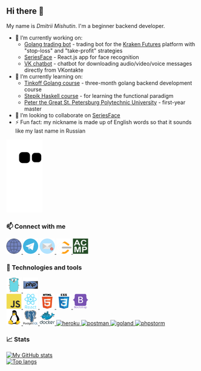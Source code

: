 ## Hi there 👋

My name is _Dmitrii Mishutin_. I'm a beginner backend developer.

* 🔭 I’m currently working on:
    * [Golang trading bot](https://github.com/MeShootIn/go-trading-bot) - trading bot for
      the [Kraken Futures](https://futures.kraken.com/) platform with "stop-loss" and "take-profit" strategies
    * [SeriesFace](https://github.com/MeShootIn/SeriesFace) - React.js app for face recognition
    * [VK chatbot](https://github.com/MeShootIn/vk-upload-bot) - chatbot for downloading audio/video/voice messages
      directly from VKontakte
* 🌱 I’m currently learning on:
    * [Tinkoff Golang course](https://fintech.tinkoff.ru/study/fintech/golang/) - three-month golang backend development
      course
    * [Stepik Haskell course](https://stepik.org/course/75/promo) - for learning the functional paradigm
    * [Peter the Great St. Petersburg Polytechnic University](https://english.spbstu.ru/) - first-year master
* 👯 I’m looking to collaborate on [SeriesFace](https://github.com/MeShootIn/SeriesFace)
* ⚡ Fun fact: my nickname is made up of English words so that it sounds like my last name in Russian

![snk](https://raw.githubusercontent.com/MeShootIn/MeShootIn/output/github-contribution-grid-snake.svg)

### 📫 Connect with me

<p>
    <a href="https://meshootin.github.io/" target="_blank" rel="noreferrer">
        <img src="img/internet.svg" alt="site" width="40" height="40"/>
    </a>
    <a href="https://t.me/MeShootIn" target="_blank" rel="noreferrer">
        <img src="img/telegram.svg" alt="telegram" width="40" height="40"/>
    </a>
    <a href="mailto:dmitriimishutin@gmail.com" target="_blank" rel="noreferrer">
        <img src="img/mail.svg" alt="email" width="40" height="40"/>
    </a>
    <a href="https://www.leetcode.com/meshootin" target="_blank" rel="noreferrer">
        <img src="img/leetcode.svg" alt="leetcode" width="40" height="40"/>
    </a>
    <a href="https://acmp.ru/?main=user&id=152163" target="_blank" rel="noreferrer">
        <img src="img/acmp.png" alt="acmp" width="40" height="40"/>
    </a>
</p>

### 🔧 Technologies and tools

<p>
    <a href="https://golang.org" target="_blank" rel="noreferrer">
        <img src="https://raw.githubusercontent.com/devicons/devicon/master/icons/go/go-original.svg" alt="go"
             width="40" height="40"/>
    </a>
    <a href="https://www.php.net" target="_blank" rel="noreferrer">
        <img src="https://raw.githubusercontent.com/devicons/devicon/master/icons/php/php-original.svg" alt="php"
             width="40" height="40"/>
    </a>
    <br/>
    <a href="https://developer.mozilla.org/en-US/docs/Web/JavaScript" target="_blank" rel="noreferrer">
        <img src="https://raw.githubusercontent.com/devicons/devicon/master/icons/javascript/javascript-original.svg"
             alt="javascript" width="40" height="40"/>
    </a>
    <a href="https://reactjs.org/" target="_blank" rel="noreferrer">
        <img src="https://raw.githubusercontent.com/devicons/devicon/master/icons/react/react-original-wordmark.svg"
             alt="react" width="40" height="40"/>
    </a>
    <a href="https://www.w3.org/html/" target="_blank" rel="noreferrer">
        <img src="https://raw.githubusercontent.com/devicons/devicon/master/icons/html5/html5-original-wordmark.svg"
             alt="html5" width="40" height="40"/>
    </a>
    <a href="https://www.w3schools.com/css/" target="_blank" rel="noreferrer">
        <img src="https://raw.githubusercontent.com/devicons/devicon/master/icons/css3/css3-original-wordmark.svg"
             alt="css3" width="40" height="40"/>
    </a>
    <a href="https://getbootstrap.com" target="_blank" rel="noreferrer">
        <img src="https://raw.githubusercontent.com/devicons/devicon/master/icons/bootstrap/bootstrap-plain-wordmark.svg"
             alt="bootstrap" width="40" height="40"/>
    </a>
    <br/>
    <a href="https://www.linux.org/" target="_blank" rel="noreferrer">
        <img src="https://raw.githubusercontent.com/devicons/devicon/master/icons/linux/linux-original.svg" alt="linux"
             width="40" height="40"/>
    </a>
    <a href="https://www.postgresql.org" target="_blank" rel="noreferrer">
        <img src="https://raw.githubusercontent.com/devicons/devicon/master/icons/postgresql/postgresql-original-wordmark.svg"
             alt="postgresql" width="40" height="40"/>
    </a>
    <a href="https://www.docker.com/" target="_blank" rel="noreferrer">
        <img src="https://raw.githubusercontent.com/devicons/devicon/master/icons/docker/docker-original-wordmark.svg"
             alt="docker" width="40" height="40"/>
    </a>
    <a href="https://heroku.com" target="_blank" rel="noreferrer">
        <img src="https://www.vectorlogo.zone/logos/heroku/heroku-icon.svg" alt="heroku" width="40" height="40"/>
    </a>
    <a href="https://postman.com" target="_blank" rel="noreferrer">
        <img src="https://www.vectorlogo.zone/logos/getpostman/getpostman-icon.svg" alt="postman" width="40"
             height="40"/>
    </a>
    <a href="https://www.jetbrains.com/go/" target="_blank" rel="noreferrer">
        <img src="https://raw.githubusercontent.com/vinceliuice/Tela-icon-theme/master/src/scalable/apps/goland.svg"
             alt="goland" width="40" height="40"/>
    </a>
    <a href="https://www.jetbrains.com/phpstorm/" target="_blank" rel="noreferrer">
        <img src="https://raw.githubusercontent.com/vinceliuice/Tela-icon-theme/master/src/scalable/apps/phpstorm.svg"
             alt="phpstorm" width="40" height="40"/>
    </a>
</p>

### 📈 Stats

[![My GitHub stats](https://github-readme-stats.vercel.app/api?username=meshootin&count_private=true&show_icons=true&theme=jolly&custom_title=My%20GitHub%20stats&include_all_commits=true&hide_border=true)](https://github.com/anuraghazra/github-readme-stats)
</br>
[![Top langs](https://github-readme-stats.vercel.app/api/top-langs/?username=meshootin&layout=compact&hide=QMake,Makefile)](https://github.com/anuraghazra/github-readme-stats)
